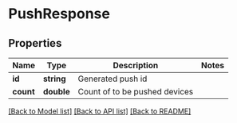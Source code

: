 # PushResponse

## Properties
Name | Type | Description | Notes
------------ | ------------- | ------------- | -------------
**id** | **string** | Generated push id | 
**count** | **double** | Count of to be pushed devices | 

[[Back to Model list]](../README.md#documentation-for-models) [[Back to API list]](../README.md#documentation-for-api-endpoints) [[Back to README]](../README.md)


